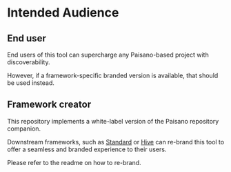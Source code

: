 # Intended Audience

## End user

End users of this tool can supercharge any Paisano-based project with discoverability.

However, if a framework-specific branded version is available, that should be used instead.

## Framework creator

This repository implements a white-label version of the Paisano repository companion.

Downstream frameworks, such as [Standard][std] or [Hive][hive] can re-brand this tool to offer a seamless and branded experience to their users.

[std]: https://github.com/divnix/std
[hive]: https://github.com/divnix/hive

Please refer to the readme on how to re-brand.

